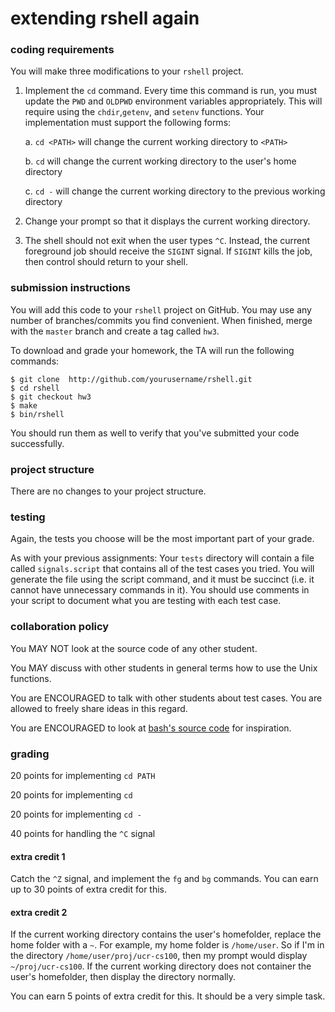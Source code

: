 # extending rshell again

### coding requirements

You will make three modifications to your `rshell` project.

1. Implement the `cd` command.
Every time this command is run, you must update the `PWD` and `OLDPWD` environment variables appropriately.
This will require using the `chdir`,`getenv`, and `setenv` functions.
Your implementation must support the following forms:

    a. `cd <PATH>` will change the current working directory to `<PATH>`

    b. `cd` will change the current working directory to the user's home directory

    c. `cd -` will change the current working directory to the previous working directory

1. Change your prompt so that it displays the current working directory.

1. The shell should not exit when the user types `^C`.
Instead, the current foreground job should receive the `SIGINT` signal.
If `SIGINT` kills the job, then control should return to your shell.

<!--
1. Your shell must be able to find commands (e.g. `ls` and `tee`) by searching for them using the user's current `PATH` environment variable.  Previously, you were required to only look in the directory `/usr/bin` for these commands, but now you must search many directories.  There are versions of the `exec` function that will perform this search for you automatically (e.g. `execvp`), but you are not allowed to use them.  You must use the `getenv` function to get the current `PATH`, then manually search these directories for the command.

2. The shell should not exit when the user types `^C`.  Instead, the current foreground job should interrupt.

3. Implement the `cd` command, and change your prompt so that it displays the current working directory.  This will require using the `chdir` function.
In bash, the `cd` command without an argument will change the current working directory to the home directory.
You do not have to implement this feature.
-->

### submission instructions

You will add this code to your `rshell` project on GitHub.  You may use any number of branches/commits you find convenient.  When finished, merge with the `master` branch and create a tag called `hw3`.

To download and grade your homework, the TA will run the following commands:

```
$ git clone  http://github.com/yourusername/rshell.git
$ cd rshell
$ git checkout hw3
$ make
$ bin/rshell
```

You should run them as well to verify that you've submitted your code successfully.

### project structure

There are no changes to your project structure.

### testing

Again, the tests you choose will be the most important part of your grade.

As with your previous assignments: Your `tests` directory will contain a file called `signals.script` that contains all of the test cases you tried. You will generate the file using the script command, and it must be succinct (i.e. it cannot have unnecessary commands in it). You should use comments in your script to document what you are testing with each test case.

### collaboration policy

You MAY NOT look at the source code of any other student.

You MAY discuss with other students in general terms how to use the Unix functions.

You are ENCOURAGED to talk with other students about test cases.
You are allowed to freely share ideas in this regard.

You are ENCOURAGED to look at [bash's source code](https://www.gnu.org/software/bash/) for inspiration.

### grading

20 points for implementing `cd PATH`

20 points for implementing `cd`

20 points for implementing `cd -`

40 points for handling the `^C` signal

#### extra credit 1

Catch the `^Z` signal, and implement the `fg` and `bg` commands.
You can earn up to 30 points of extra credit for this.

#### extra credit 2

If the current working directory contains the user's homefolder, replace the home folder with a `~`.
For example, my home folder is `/home/user`.
So if I'm in the directory `/home/user/proj/ucr-cs100`, then my prompt would display `~/proj/ucr-cs100`.
If the current working directory does not container the user's homefolder, then display the directory normally.

You can earn 5 points of extra credit for this.
It should be a very simple task.
